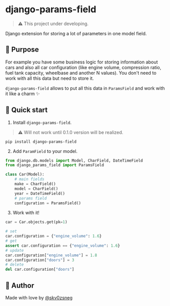 # django-params-field

> ⚠️ This project under developing.

Django extension for storing a lot of parameters in one model field.

## 📍 Purpose

For example you have some business logic for storing information about cars and also all car configuration (like engine volume, compression ratio, fuel tank capacity, wheelbase and another N values). You don't need to work with all this data but need to store it.

`django-params-field` allows to put all this data in `ParamsField` and work with it like a charm ✨

## 🚀 Quick start

1. Install `django-params-field`.

> ⚠️ Will not work until 0.1.0 version will be realized.

```
pip install django-params-field
```

2. Add `ParamField` to your model.

```python
from django.db.models import Model, CharField, DateTimeField
from django_params_field import ParamsField

class Car(Model):
    # main fields
    make = CharField()
    model = CharField()
    year = DateTimeField()
    # params field
    configuration = ParamsField()
```

3. Work with it!

```python
car = Car.objects.get(pk=1)

# set
car.configuration = {"engine_volume": 1.6}
# get
assert car.configuration == {"engine_volume": 1.6}
# update
car.configuration["engine_volume"] = 1.8
car.configuration["doors"] = 3
# delete
del car.configuration["doors"]
```

## 🤗 Author

Made with love by [@skv0zsneg](https://github.com/skv0zsneg)
